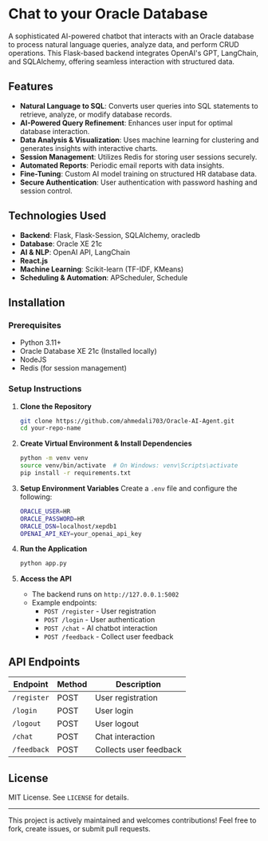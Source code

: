 # Chat to your Oracle Database 

A sophisticated AI-powered chatbot that interacts with an Oracle database to process natural language queries, analyze data, and perform CRUD operations. This Flask-based backend integrates OpenAI's GPT, LangChain, and SQLAlchemy, offering seamless interaction with structured data.

## Features

- **Natural Language to SQL**: Converts user queries into SQL statements to retrieve, analyze, or modify database records.
- **AI-Powered Query Refinement**: Enhances user input for optimal database interaction.
- **Data Analysis & Visualization**: Uses machine learning for clustering and generates insights with interactive charts.
- **Session Management**: Utilizes Redis for storing user sessions securely.
- **Automated Reports**: Periodic email reports with data insights.
- **Fine-Tuning**: Custom AI model training on structured HR database data.
- **Secure Authentication**: User authentication with password hashing and session control.

## Technologies Used

- **Backend**: Flask, Flask-Session, SQLAlchemy, oracledb
- **Database**: Oracle XE 21c
- **AI & NLP**: OpenAI API, LangChain
- **React.js**
- **Machine Learning**: Scikit-learn (TF-IDF, KMeans)
- **Scheduling & Automation**: APScheduler, Schedule

## Installation

### Prerequisites
- Python 3.11+
- Oracle Database XE 21c (Installed locally)
- NodeJS
- Redis (for session management)

### Setup Instructions

1. **Clone the Repository**
   ```sh
   git clone https://github.com/ahmedali703/Oracle-AI-Agent.git
   cd your-repo-name
   ```

2. **Create Virtual Environment & Install Dependencies**
   ```sh
   python -m venv venv
   source venv/bin/activate  # On Windows: venv\Scripts\activate
   pip install -r requirements.txt
   ```

3. **Setup Environment Variables**
   Create a `.env` file and configure the following:
   ```sh
   ORACLE_USER=HR
   ORACLE_PASSWORD=HR
   ORACLE_DSN=localhost/xepdb1
   OPENAI_API_KEY=your_openai_api_key
   ```

4. **Run the Application**
   ```sh
   python app.py
   ```

5. **Access the API**
   - The backend runs on `http://127.0.0.1:5002`
   - Example endpoints:
     - `POST /register` - User registration
     - `POST /login` - User authentication
     - `POST /chat` - AI chatbot interaction
     - `POST /feedback` - Collect user feedback



## API Endpoints

| Endpoint        | Method | Description |
|----------------|--------|-------------|
| `/register`    | POST   | User registration |
| `/login`       | POST   | User login |
| `/logout`      | POST   | User logout |
| `/chat`        | POST   | Chat interaction |
| `/feedback`    | POST   | Collects user feedback |

## License

MIT License. See `LICENSE` for details.

---

This project is actively maintained and welcomes contributions! Feel free to fork, create issues, or submit pull requests.

